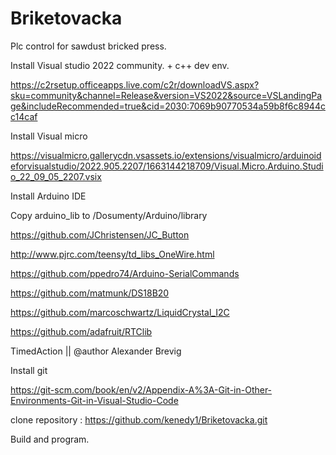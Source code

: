 # Briketovacka
Plc control for sawdust  bricked press.

Install Visual studio 2022 community. + c++ dev env.

https://c2rsetup.officeapps.live.com/c2r/downloadVS.aspx?sku=community&channel=Release&version=VS2022&source=VSLandingPage&includeRecommended=true&cid=2030:7069b90770534a59b8f6c8944cc14caf

Install  Visual micro 

https://visualmicro.gallerycdn.vsassets.io/extensions/visualmicro/arduinoideforvisualstudio/2022.905.2207/1663144218709/Visual.Micro.Arduino.Studio_22_09_05_2207.vsix

Install Arduino IDE


Copy arduino_lib  to  /Dosumenty/Arduino/library

https://github.com/JChristensen/JC_Button

http://www.pjrc.com/teensy/td_libs_OneWire.html

https://github.com/ppedro74/Arduino-SerialCommands

https://github.com/matmunk/DS18B20

https://github.com/marcoschwartz/LiquidCrystal_I2C

https://github.com/adafruit/RTClib


TimedAction  || @author	Alexander Brevig

Install git

https://git-scm.com/book/en/v2/Appendix-A%3A-Git-in-Other-Environments-Git-in-Visual-Studio-Code

clone repository :
https://github.com/kenedy1/Briketovacka.git

Build and program.

